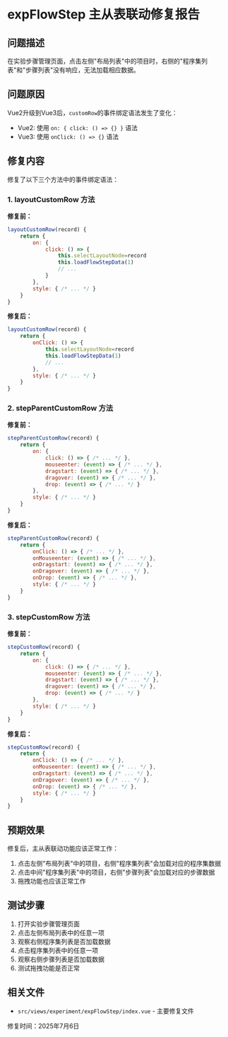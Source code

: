# expFlowStep 主从表联动修复报告

## 问题描述
在实验步骤管理页面，点击左侧"布局列表"中的项目时，右侧的"程序集列表"和"步骤列表"没有响应，无法加载相应数据。

## 问题原因
Vue2升级到Vue3后，`customRow`的事件绑定语法发生了变化：
- Vue2: 使用 `on: { click: () => {} }` 语法
- Vue3: 使用 `onClick: () => {}` 语法

## 修复内容
修复了以下三个方法中的事件绑定语法：

### 1. layoutCustomRow 方法
**修复前：**
```javascript
layoutCustomRow(record) {
    return {
        on: {
            click: () => {
                this.selectLayoutNode=record
                this.loadFlowStepData(1)   
                // ...
            }
        },
        style: { /* ... */ }
    }
}
```

**修复后：**
```javascript
layoutCustomRow(record) {
    return {
        onClick: () => {
            this.selectLayoutNode=record
            this.loadFlowStepData(1)   
            // ...
        },
        style: { /* ... */ }
    }
}
```

### 2. stepParentCustomRow 方法
**修复前：**
```javascript
stepParentCustomRow(record) {
    return {
        on: {
            click: () => { /* ... */ },
            mouseenter: (event) => { /* ... */ },
            dragstart: (event) => { /* ... */ },
            dragover: (event) => { /* ... */ },
            drop: (event) => { /* ... */ }
        },
        style: { /* ... */ }
    }
}
```

**修复后：**
```javascript
stepParentCustomRow(record) {
    return {
        onClick: () => { /* ... */ },
        onMouseenter: (event) => { /* ... */ },
        onDragstart: (event) => { /* ... */ },
        onDragover: (event) => { /* ... */ },
        onDrop: (event) => { /* ... */ },
        style: { /* ... */ }
    }
}
```

### 3. stepCustomRow 方法
**修复前：**
```javascript
stepCustomRow(record) {
    return {
        on: {
            click: () => { /* ... */ },
            mouseenter: (event) => { /* ... */ },
            dragstart: (event) => { /* ... */ },
            dragover: (event) => { /* ... */ },
            drop: (event) => { /* ... */ }
        },
        style: { /* ... */ }
    }
}
```

**修复后：**
```javascript
stepCustomRow(record) {
    return {
        onClick: () => { /* ... */ },
        onMouseenter: (event) => { /* ... */ },
        onDragstart: (event) => { /* ... */ },
        onDragover: (event) => { /* ... */ },
        onDrop: (event) => { /* ... */ },
        style: { /* ... */ }
    }
}
```

## 预期效果
修复后，主从表联动功能应该正常工作：
1. 点击左侧"布局列表"中的项目，右侧"程序集列表"会加载对应的程序集数据
2. 点击中间"程序集列表"中的项目，右侧"步骤列表"会加载对应的步骤数据
3. 拖拽功能也应该正常工作

## 测试步骤
1. 打开实验步骤管理页面
2. 点击左侧布局列表中的任意一项
3. 观察右侧程序集列表是否加载数据
4. 点击程序集列表中的任意一项
5. 观察右侧步骤列表是否加载数据
6. 测试拖拽功能是否正常

## 相关文件
- `src/views/experiment/expFlowStep/index.vue` - 主要修复文件

修复时间：2025年7月6日
